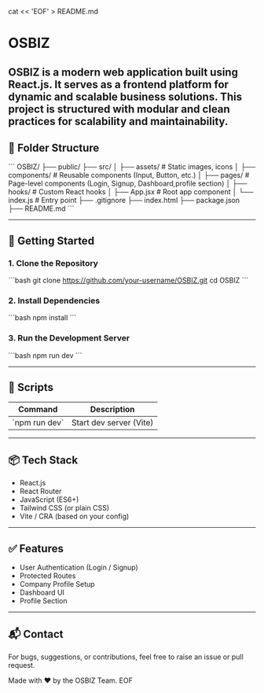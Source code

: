 cat << 'EOF' > README.md
# OSBIZ

**OSBIZ** is a modern web application built using React.js. It serves as a frontend platform for dynamic and scalable business solutions. This project is structured with modular and clean practices for scalability and maintainability.
---

## 📁 Folder Structure

\`\`\`
OSBIZ/
├── public/
├── src/
│   ├── assets/             # Static images, icons
│   ├── components/         # Reusable components (Input, Button, etc.)
│   ├── pages/              # Page-level components (Login, Signup, Dashboard,profile section)
│   ├── hooks/              # Custom React hooks
│   ├── App.jsx             # Root app component
│   └── index.js # Entry point
├── .gitignore
├── index.html
├── package.json
├── README.md
\`\`\`

---

## 🚀 Getting Started

### 1. Clone the Repository

\`\`\`bash
git clone https://github.com/your-username/OSBIZ.git
cd OSBIZ
\`\`\`

### 2. Install Dependencies

\`\`\`bash
npm install
\`\`\`

### 3. Run the Development Server

\`\`\`bash
npm run dev
\`\`\`

---

## 🔧 Scripts

| Command         | Description                       |
|----------------|-----------------------------------|
| \`npm run dev\`   | Start dev server (Vite)           |


---

## 📦 Tech Stack

- React.js
- React Router
- JavaScript (ES6+)
- Tailwind CSS (or plain CSS)
- Vite / CRA (based on your config)

---

## ✅ Features

- User Authentication (Login / Signup)
- Protected Routes
- Company Profile Setup
- Dashboard UI
- Profile Section

---

## 📬 Contact

For bugs, suggestions, or contributions, feel free to raise an issue or pull request.

Made with ❤️ by the OSBIZ Team.
EOF
